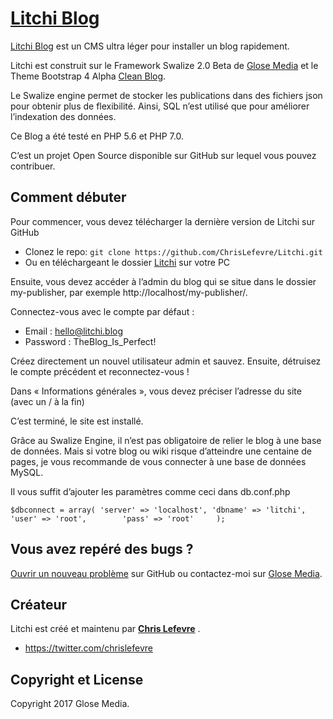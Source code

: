 # [Litchi Blog](https://glose.media/litchi/) 


[Litchi Blog](https://glose.media/litchi/) est un CMS ultra léger pour installer un blog rapidement.

Litchi est construit sur le Framework Swalize 2.0 Beta de [Glose Media](https://glose.media/) et le Theme Bootstrap 4 Alpha [Clean Blog](http://startbootstrap.com/template-overviews/clean-blog/).

Le Swalize engine permet de stocker les publications dans des fichiers json pour obtenir plus de flexibilité. Ainsi, SQL n’est utilisé que pour améliorer l’indexation des données. 

Ce Blog a été testé en PHP 5.6 et PHP 7.0. 

C’est un projet Open Source disponible sur GitHub sur lequel vous pouvez contribuer.


## Comment débuter


Pour commencer, vous devez télécharger la dernière version de Litchi sur GitHub

* Clonez le repo: `git clone https://github.com/ChrisLefevre/Litchi.git`
* Ou en téléchargeant le dossier [Litchi](https://github.com/ChrisLefevre/Litchi/archive/master.zip) sur votre PC 

Ensuite, vous devez accéder à l’admin du blog qui se situe dans le dossier my-publisher, par exemple http://localhost/my-publisher/. 

Connectez-vous avec le compte par défaut :
* Email : hello@litchi.blog
* Password : TheBlog_Is_Perfect!

Créez directement un nouvel utilisateur admin et sauvez. Ensuite, détruisez le compte précédent et reconnectez-vous !

Dans « Informations générales », vous devez préciser l’adresse du site (avec un / à la fin)

C’est terminé, le site est installé. 

Grâce au Swalize Engine, il n’est pas obligatoire de relier le blog à une base de données. Mais si votre blog ou wiki risque d’atteindre une centaine de pages, je vous recommande de vous connecter à une base de données MySQL. 

Il vous suffit d’ajouter les paramètres comme ceci dans db.conf.php 

 `$dbconnect = array(
	'server' => 'localhost',
	'dbname' => 'litchi',
	'user' => 'root',		
	'pass' => 'root'	
	);`

## Vous avez repéré des bugs ?

[Ouvrir un nouveau problème](https://github.com/ChrisLefevre/Litchi/issues) sur GitHub ou contactez-moi sur [Glose Media](http://glose.media/).

## Créateur

Litchi est créé et maintenu par **[Chris Lefevre](http://glose.media/)** .

* https://twitter.com/chrislefevre


## Copyright et License

Copyright 2017 Glose Media.


